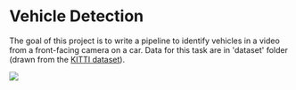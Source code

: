 # Vehicle Detection 

The goal of this project is to write a pipeline to identify vehicles in a video from a front-facing camera on a car. 
Data for this task are in 'dataset' folder (drawn from the [KITTI dataset](http://www.cvlibs.net/datasets/kitti/raw_data.php?type=road)).

![](demo.gif)
